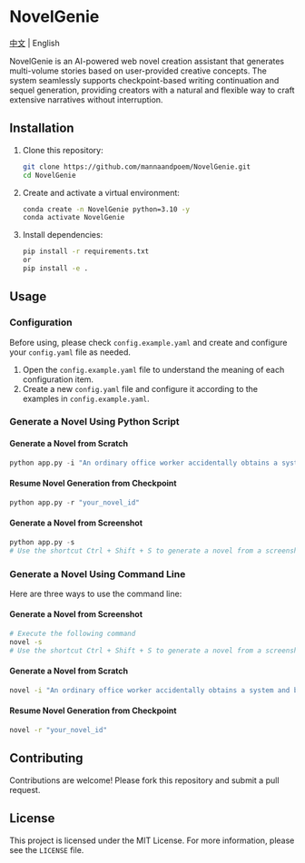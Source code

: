 # NovelGenie

[中文](README.md) | English

NovelGenie is an AI-powered web novel creation assistant that generates multi-volume stories based on user-provided creative concepts. The system seamlessly supports checkpoint-based writing continuation and sequel generation, providing creators with a natural and flexible way to craft extensive narratives without interruption.

## Installation

1. Clone this repository:
    ```sh
    git clone https://github.com/mannaandpoem/NovelGenie.git
    cd NovelGenie
    ```

2. Create and activate a virtual environment:
    ```sh
    conda create -n NovelGenie python=3.10 -y
    conda activate NovelGenie
    ```

3. Install dependencies:
    ```sh
    pip install -r requirements.txt
    or
    pip install -e .
    ```

## Usage

### Configuration

Before using, please check `config.example.yaml` and create and configure your `config.yaml` file as needed.

1. Open the `config.example.yaml` file to understand the meaning of each configuration item.
2. Create a new `config.yaml` file and configure it according to the examples in `config.example.yaml`.

### Generate a Novel Using Python Script
#### Generate a Novel from Scratch

```python
python app.py -i "An ordinary office worker accidentally obtains a system and begins their journey of workplace counterattack."
```

#### Resume Novel Generation from Checkpoint

```python
python app.py -r "your_novel_id"
```

#### Generate a Novel from Screenshot
```python
python app.py -s
# Use the shortcut Ctrl + Shift + S to generate a novel from a screenshot
```

### Generate a Novel Using Command Line

Here are three ways to use the command line:

#### Generate a Novel from Screenshot

```sh
# Execute the following command
novel -s
# Use the shortcut Ctrl + Shift + S to generate a novel from a screenshot
```

#### Generate a Novel from Scratch

```sh
novel -i "An ordinary office worker accidentally obtains a system and begins their journey of workplace counterattack."
```

#### Resume Novel Generation from Checkpoint

```sh
novel -r "your_novel_id"
```

## Contributing

Contributions are welcome! Please fork this repository and submit a pull request.

## License

This project is licensed under the MIT License. For more information, please see the `LICENSE` file.
